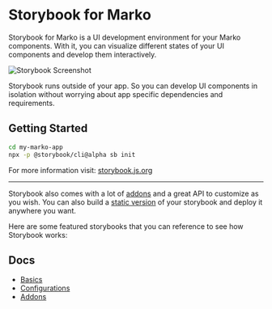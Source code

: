 # Storybook for Marko

Storybook for Marko is a UI development environment for your Marko components.
With it, you can visualize different states of your UI components and develop them interactively.

![Storybook Screenshot](https://github.com/storybooks/storybook/blob/master/media/storybook-intro.gif)

Storybook runs outside of your app.
So you can develop UI components in isolation without worrying about app specific dependencies and requirements.

## Getting Started

```sh
cd my-marko-app
npx -p @storybook/cli@alpha sb init
```

For more information visit: [storybook.js.org](https://storybook.js.org)

---

Storybook also comes with a lot of [addons](https://storybook.js.org/addons/introduction) and a great API to customize as you wish.
You can also build a [static version](https://storybook.js.org/basics/exporting-storybook) of your storybook and deploy it anywhere you want.

Here are some featured storybooks that you can reference to see how Storybook works:

## Docs

- [Basics](https://storybook.js.org/basics/introduction)
- [Configurations](https://storybook.js.org/configurations/default-config)
- [Addons](https://storybook.js.org/addons/introduction)
